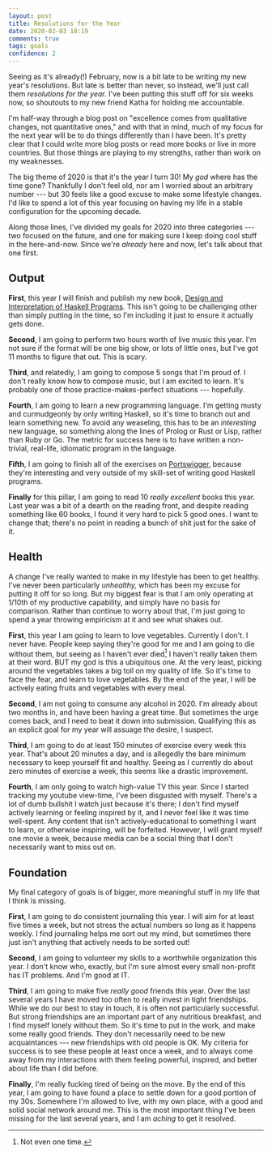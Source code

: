 ```yaml
---
layout: post
title: Resolutions for the Year
date: 2020-02-03 18:19
comments: true
tags: goals
confidence: 2
---
```


Seeing as it's already(!) February, now is a bit late to be writing my new
year's resolutions. But late is better than never, so instead, we'll just call
them *resolutions for the year.* I've been putting this stuff off for six weeks
now, so shoutouts to my new friend Katha for holding me accountable.

I'm half-way through a blog post on "excellence comes from qualitative changes,
not quantitative ones," and with that in mind, much of my focus for the next
year will be to do things differently than I have been. It's pretty clear that I
could write more blog posts or read more books or live in more countries. But
those things are playing to my strengths, rather than work on my weaknesses.

The big theme of 2020 is that it's the year I turn 30! My *god* where has the
time gone? Thankfully I don't feel old, nor am I worried about an arbitrary
number --- but 30 feels like a good excuse to make some lifestyle changes. I'd
like to spend a lot of this year focusing on having my life in a stable
configuration for the upcoming decade.

Along those lines, I've divided my goals for 2020 into three categories --- two
focused on the future, and one for making sure I keep doing cool stuff in the
here-and-now. Since we're *already* here and now, let's talk about that one
first.


## Output

**First**, this year I will finish and publish my new book, [Design and
Interpretation of Haskell
Programs](https://www.patreon.com/designandinterpretation). This isn't going to
be challenging other than simply putting in the time, so I'm including it just
to ensure it actually gets done.

**Second**, I am going to perform two hours worth of live music this year. I'm not
sure if the format will be one big show, or lots of little ones, but I've got 11
months to figure that out. This is scary.

**Third**, and relatedly, I am going to compose 5 songs that I'm proud of. I don't
really know how to compose music, but I am excited to learn. It's probably one
of those practice-makes-perfect situations --- hopefully.

**Fourth**, I am going to learn a new programming language. I'm getting musty and
curmudgeonly by only writing Haskell, so it's time to branch out and learn
something new. To avoid any weaseling, this has to be an *interesting* new
language, so something along the lines of Prolog or Rust or Lisp, rather than
Ruby or Go. The metric for success here is to have written a non-trivial,
real-life, idiomatic program in the language.

**Fifth**, I am going to finish all of the exercises on
[Portswigger](https://portswigger.net), because they're interesting and very
outside of my skill-set of writing good Haskell programs.

**Finally** for this pillar, I am going to read 10 *really excellent* books this
year. Last year was a bit of a dearth on the reading front, and despite reading
something like 60 books, I found it very hard to pick 5 good ones. I want to
change that; there's no point in reading a bunch of shit just for the sake of
it.


## Health

A change I've really wanted to make in my lifestyle has been to get healthy.
I've never been particularly *unhealthy,* which has been my excuse for putting
it off for so long. But my biggest fear is that I am only operating at 1/10th of
my productive capability, and simply have no basis for comparison. Rather than
continue to worry about that, I'm just going to spend a year throwing empiricism
at it and see what shakes out.

**First**, this year I am going to learn to love vegetables. Currently I don't. I
never have. People keep saying they're good for me and I am going to die without
them, but seeing as I haven't ever died[^even-once] I haven't really taken them
at their word. BUT my god is this a ubiquitous one. At the very least, picking
around the vegetables takes a big toll on my quality of life. So it's time to
face the fear, and learn to love vegetables. By the end of the year, I will be
actively eating fruits and vegetables with every meal.

[^even-once]: Not even one time.

**Second**, I am not going to consume any alcohol in 2020. I'm already about two
months in, and have been having a great time. But sometimes the urge comes back,
and I need to beat it down into submission. Qualifying this as an explicit goal
for my year will assuage the desire, I suspect.

**Third**, I am going to do at least 150 minutes of exercise every week this year.
That's about 20 minutes a day, and is allegedly the bare minimum necessary to
keep yourself fit and healthy. Seeing as I currently do about zero minutes of
exercise a week, this seems like a drastic improvement.

**Fourth**, I am only going to watch high-value TV this year. Since I started
tracking my youtube view-time, I've been disgusted with myself. There's a lot of
dumb bullshit I watch just because it's there; I don't find myself actively
learning or feeling inspired by it, and I never feel like it was time
well-spent. Any content that isn't actively-educational to something I want to
learn, or otherwise inspiring, will be forfeited. However, I will grant myself
one movie a week, because media can be a social thing that I don't necessarily
want to miss out on.


## Foundation

My final category of goals is of bigger, more meaningful stuff in my life that I
think is missing.

**First**, I am going to do consistent journaling this year. I will aim for at least
five times a week, but not stress the actual numbers so long as it happens
weekly. I find journaling helps me sort out my mind, but sometimes there just
isn't anything that actively needs to be sorted out!

**Second**, I am going to volunteer my skills to a worthwhile organization this
year. I don't know who, exactly, but I'm sure almost every small non-profit has
IT problems. And I'm good at IT.

**Third**, I am going to make five *really good* friends this year. Over the last
several years I have moved too often to really invest in tight friendships.
While we do our best to stay in touch, it is often not particularly successful.
But strong friendships are an important part of any nutritious breakfast, and I
find myself lonely without them. So it's time to put in the work, and make some
really good friends. They don't necessarily need to be new acquaintances --- new
friendships with old people is OK. My criteria for success is to see these
people at least once a week, and to always come away from my interactions with
them feeling powerful, inspired, and better about life than I did before.

**Finally**, I'm really fucking tired of being on the move. By the end of this year,
I am going to have found a place to settle down for a good portion of my 30s.
Somewhere I'm allowed to live, with my own place, with a good and solid social
network around me. This is the most important thing I've been missing for the
last several years, and I am *aching* to get it resolved.

